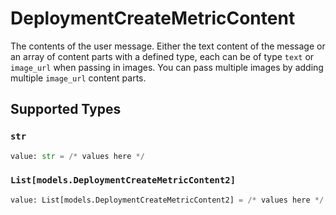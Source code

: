 # DeploymentCreateMetricContent

The contents of the user message. Either the text content of the message or an array of content parts with a defined type, each can be of type `text` or `image_url` when passing in images. You can pass multiple images by adding multiple `image_url` content parts. 


## Supported Types

### `str`

```python
value: str = /* values here */
```

### `List[models.DeploymentCreateMetricContent2]`

```python
value: List[models.DeploymentCreateMetricContent2] = /* values here */
```

